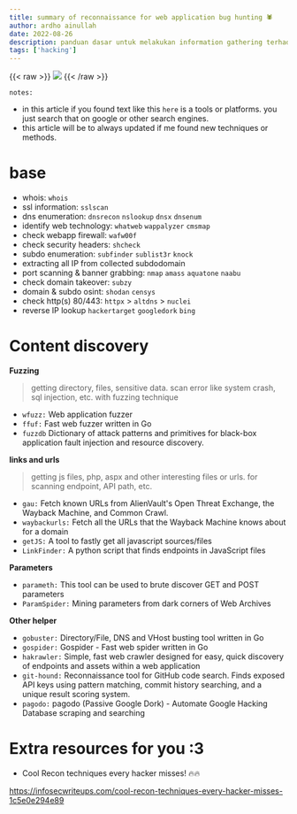 ```yaml
---
title: summary of reconnaissance for web application bug hunting 🕷 
author: ardho ainullah
date: 2022-08-26
description: panduan dasar untuk melakukan information gathering terhadap web application sebagai awalan untuk melakukan bug hunting
tags: ['hacking']
---
```


{{< raw >}}
<img src="https://images.unsplash.com/photo-1562813733-b31f71025d54?ixlib=rb-1.2.1&ixid=MnwxMjA3fDB8MHxwaG90by1wYWdlfHx8fGVufDB8fHx8&auto=format&fit=crop&w=869&q=80">
{{< /raw >}}


`notes: `

- in this article if you found text like this `here` is a tools or platforms. you just search that on google or other search engines.
- this article will be to always updated if me found new techniques or methods.


# base

- whois: `whois`
- ssl information: `sslscan`
- dns enumeration: `dnsrecon` `nslookup` `dnsx` `dnsenum`
- identify web technology: `whatweb` `wappalyzer` `cmsmap`
- check webapp firewall: `wafw00f`
- check security headers: `shcheck`
- subdo enumeration: `subfinder` `sublist3r` `knock`
- extracting all IP from collected subdodomain
- port scanning & banner grabbing: `nmap` `amass` `aquatone` `naabu`
- check domain takeover: `subzy`
- domain & subdo osint: `shodan` `censys`
- check http(s) 80/443: `httpx` > `altdns` > `nuclei`
- reverse IP lookup `hackertarget` `googledork` `bing`

# Content discovery

**Fuzzing**

> getting directory, files, sensitive data.
> scan error like system crash, sql injection, etc.
> with fuzzing technique

- `wfuzz:` Web application fuzzer
- `ffuf:` Fast web fuzzer written in Go
- `fuzzdb` Dictionary of attack patterns and primitives for black-box application fault injection and resource discovery.

**links and urls**

> getting js files, php, aspx and other interesting files or urls.
> for scanning endpoint, API path, etc.

- `gau:` Fetch known URLs from AlienVault's Open Threat Exchange, the Wayback Machine, and Common Crawl.
- `waybackurls:` Fetch all the URLs that the Wayback Machine knows about for a domain
- `getJS:` A tool to fastly get all javascript sources/files
- `LinkFinder:` A python script that finds endpoints in JavaScript files


**Parameters**

- `parameth:` This tool can be used to brute discover GET and POST parameters
- `ParamSpider:` Mining parameters from dark corners of Web Archives

**Other helper**

- `gobuster:` Directory/File, DNS and VHost busting tool written in Go
- `gospider:` Gospider - Fast web spider written in Go
- `hakrawler:` Simple, fast web crawler designed for easy, quick discovery of endpoints and assets within a web application
- `git-hound:` Reconnaissance tool for GitHub code search. Finds exposed API keys using pattern matching, commit history searching, and a unique result scoring system.
- `pagodo:` pagodo (Passive Google Dork) - Automate Google Hacking Database scraping and searching


# Extra resources for you :3

- Cool Recon techniques every hacker misses! 🔥🔥

https://infosecwriteups.com/cool-recon-techniques-every-hacker-misses-1c5e0e294e89
